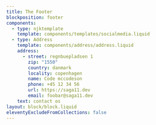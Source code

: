 ```yaml
---
title: The Footer
blockposition: footer
components:
  - type: njktemplate
    template: components/templates/socialmedia.liquid
  - type: Address
    template: components/address/address.liquid
    address:
      - street: regnbuepladsen 1
        zip: "1550"
        country: danmark
        locality: copenhagen
        name: Code mccodeson
        phone: +45 12 34 56
        url: https://saga11.dev
        email: foobar@saga11.dev
    text: c﻿ontact os
layout: block/block.liquid
eleventyExcludeFromCollections: false
---
```

